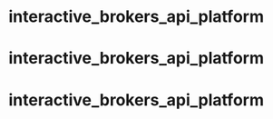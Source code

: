 # interactive_brokers_api_platform
# interactive_brokers_api_platform
# interactive_brokers_api_platform
